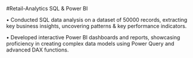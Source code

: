#Retail-Analytics
SQL &amp; Power BI 

•	Conducted SQL data analysis on a dataset of 50000 records, extracting key business insights, uncovering patterns & key performance indicators.

•	Developed interactive Power BI dashboards and reports, showcasing proficiency in creating complex data models using Power Query and advanced DAX functions.
